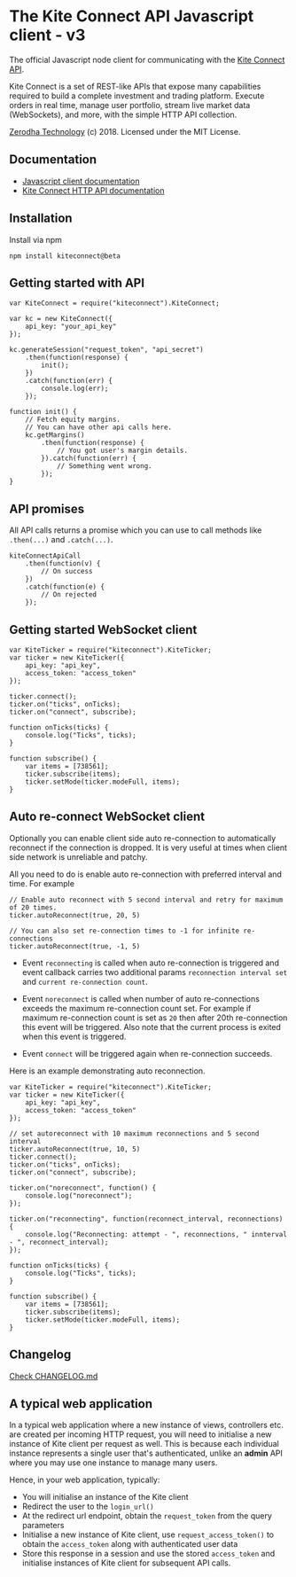 # The Kite Connect API Javascript client - v3
The official Javascript node client for communicating with the [Kite Connect API](https://kite.trade).

Kite Connect is a set of REST-like APIs that expose many capabilities required to build a complete investment and trading platform. Execute orders in real time, manage user portfolio, stream live market data (WebSockets), and more, with the simple HTTP API collection.

[Zerodha Technology](http://zerodha.com) (c) 2018. Licensed under the MIT License.

## Documentation
- [Javascript client documentation](https://kite.trade/docs/kiteconnectjs/v3)
- [Kite Connect HTTP API documentation](https://kite.trade/docs/connect/v3)

Installation
------------
Install via npm

	npm install kiteconnect@beta

Getting started with API
------------------------
	var KiteConnect = require("kiteconnect").KiteConnect;

	var kc = new KiteConnect({
		api_key: "your_api_key"
	});

	kc.generateSession("request_token", "api_secret")
		.then(function(response) {
			init();
		})
		.catch(function(err) {
			console.log(err);
		});

	function init() {
		// Fetch equity margins.
		// You can have other api calls here.
		kc.getMargins()
			.then(function(response) {
				// You got user's margin details.
			}).catch(function(err) {
				// Something went wrong.
			});
	}

API promises
-------------
All API calls returns a promise which you can use to call methods like `.then(...)` and `.catch(...)`.

	kiteConnectApiCall
		.then(function(v) {
		    // On success
		})
		.catch(function(e) {
			// On rejected
		});

Getting started WebSocket client
--------------------------------
	var KiteTicker = require("kiteconnect").KiteTicker;
	var ticker = new KiteTicker({
		api_key: "api_key",
		access_token: "access_token"
	});

	ticker.connect();
	ticker.on("ticks", onTicks);
	ticker.on("connect", subscribe);

	function onTicks(ticks) {
		console.log("Ticks", ticks);
	}

	function subscribe() {
		var items = [738561];
		ticker.subscribe(items);
		ticker.setMode(ticker.modeFull, items);
	}

Auto re-connect WebSocket client
-------------------------------
Optionally you can enable client side auto re-connection to automatically reconnect if the connection is dropped.
It is very useful at times when client side network is unreliable and patchy.

All you need to do is enable auto re-connection with preferred interval and time. For example

	// Enable auto reconnect with 5 second interval and retry for maximum of 20 times.
	ticker.autoReconnect(true, 20, 5)

	// You can also set re-connection times to -1 for infinite re-connections
	ticker.autoReconnect(true, -1, 5)

- Event `reconnecting` is called when auto re-connection is triggered and event callback carries two additional params `reconnection interval set` and `current re-connection count`.

- Event `noreconnect` is called when number of auto re-connections exceeds the maximum re-connection count set. For example if maximum re-connection count is set as `20` then after 20th re-connection this event will be triggered. Also note that the current process is exited when this event is triggered.

- Event `connect` will be triggered again when re-connection succeeds.

Here is an example demonstrating auto reconnection.

  	var KiteTicker = require("kiteconnect").KiteTicker;
  	var ticker = new KiteTicker({
  		api_key: "api_key",
  		access_token: "access_token"
 	});

  	// set autoreconnect with 10 maximum reconnections and 5 second interval
  	ticker.autoReconnect(true, 10, 5)
  	ticker.connect();
  	ticker.on("ticks", onTicks);
  	ticker.on("connect", subscribe);

  	ticker.on("noreconnect", function() {
  		console.log("noreconnect");
  	});

  	ticker.on("reconnecting", function(reconnect_interval, reconnections) {
  		console.log("Reconnecting: attempt - ", reconnections, " innterval - ", reconnect_interval);
  	});

  	function onTicks(ticks) {
  		console.log("Ticks", ticks);
  	}

  	function subscribe() {
  		var items = [738561];
  		ticker.subscribe(items);
  		ticker.setMode(ticker.modeFull, items);
  	}

## Changelog

[Check CHANGELOG.md](CHANGELOG.md)

A typical web application
-------------------------
In a typical web application where a new instance of
views, controllers etc. are created per incoming HTTP
request, you will need to initialise a new instance of
Kite client per request as well. This is because each
individual instance represents a single user that's
authenticated, unlike an **admin** API where you may
use one instance to manage many users.

Hence, in your web application, typically:

- You will initialise an instance of the Kite client
- Redirect the user to the `login_url()`
- At the redirect url endpoint, obtain the
`request_token` from the query parameters
- Initialise a new instance of Kite client,
use `request_access_token()` to obtain the `access_token`
along with authenticated user data
- Store this response in a session and use the
stored `access_token` and initialise instances
of Kite client for subsequent API calls.
